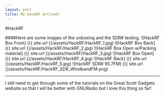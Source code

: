 ```yaml
---
layout: post
title: My HackRF Arrived!
---
```


#HackRF

####Here are some images of the unboxing and the SDR# testing.
![HackRF Box Front] ({{ site.url }}/assets/HackRF/HackRF_1.jpg)
![HackRF Box Back] ({{ site.url }}/assets/HackRF/HackRF_2.jpg)
![HackRF Box Open w/Packing material] ({{ site.url }}/assets/HackRF/HackRF_3.jpg)
![HackRF Box Open] ({{ site.url }}/assets/HackRF/HackRF_4.jpg)
![HackRF Back] ({{ site.url }}/assets/HackRF/HackRF_5.jpg)
![HackRF SDR# 95.7FM] ({{ site.url }}/assets/HackRF/HackRF_SDR_WindbandFM.png)

___

I still need to get through some of the tutorials on the Great Scott Gadgets website so that I will be better with GNURadio but I love this thing so far!
